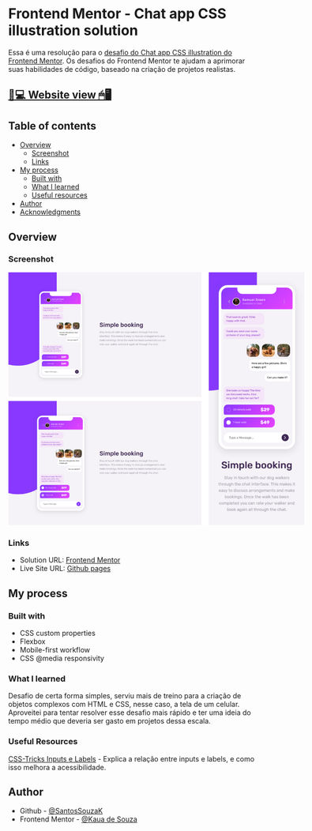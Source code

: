 # Frontend Mentor - Chat app CSS illustration solution

Essa é uma resolução para o [desafio do Chat app CSS illustration do Frontend Mentor](https://www.frontendmentor.io/challenges/chat-app-css-illustration-O5auMkFqY). Os desafios do Frontend Mentor te ajudam a aprimorar suas habilidades de código, baseado na criação de projetos realistas.

## [📃💻 Website view 🖱🖥](https://souzasantosk.github.io/Frontend-Mentor/Chat%20App%20Illustration)

## Table of contents

- [Overview](#overview)
  - [Screenshot](#screenshot)
  - [Links](#links)
- [My process](#my-process)
  - [Built with](#built-with)
  - [What I learned](#what-i-learned)
  - [Useful resources](#useful-resources)
- [Author](#author)
- [Acknowledgments](#acknowledgments)

## Overview

### Screenshot

<img src="./screenshots/results-grid.png" style="max-width: 600px">

### Links

- Solution URL: [Frontend Mentor](#)
- Live Site URL: [Github pages](https://souzasantosk.github.io/Frontend-Mentor/Chat%20App%20Illustration)

## My process

### Built with

- CSS custom properties
- Flexbox
- Mobile-first workflow
- CSS @media responsivity

### What I learned

Desafio de certa forma simples, serviu mais de treino para a criação de objetos complexos com HTML e CSS, nesse caso, a tela de um celular. Aproveitei para tentar resolver esse desafio mais rápido e ter uma ideia do tempo médio que deveria ser gasto em projetos dessa escala.

### Useful Resources

[CSS-Tricks Inputs e Labels](https://css-tricks.com/html-inputs-and-labels-a-love-story/) - Explica a relação entre inputs e labels, e como isso melhora a acessibilidade.

## Author

- Github - [@SantosSouzaK](https://github.com/SouzaSantosK)
- Frontend Mentor - [@Kaua de Souza](https://www.frontendmentor.io/profile/SouzaSantosK)
